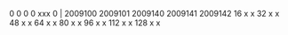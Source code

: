 0 0 0 0 xxx 0 | 2009100 2009101 2009140 2009141 2009142
         16                 x                       x
         32                 x               x
         48         x                       x
         64                                 x       x
         80         x                               x
         96                         x               x
        112         x               x
        128         x       x

